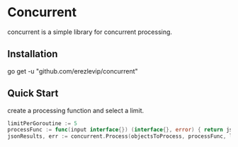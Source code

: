 # Concurrent

concurrent is a simple library for concurrent processing.

## Installation
go get -u "github.com/erezlevip/concurrent"

## Quick Start

create a processing function and select a limit.
```go
limitPerGoroutine := 5
processFunc := func(input interface{}) (interface{}, error) { return json.Marshal(input) }
jsonResults, err := concurrent.Process(objectsToProcess, processFunc, limitPerGoroutine)
```
